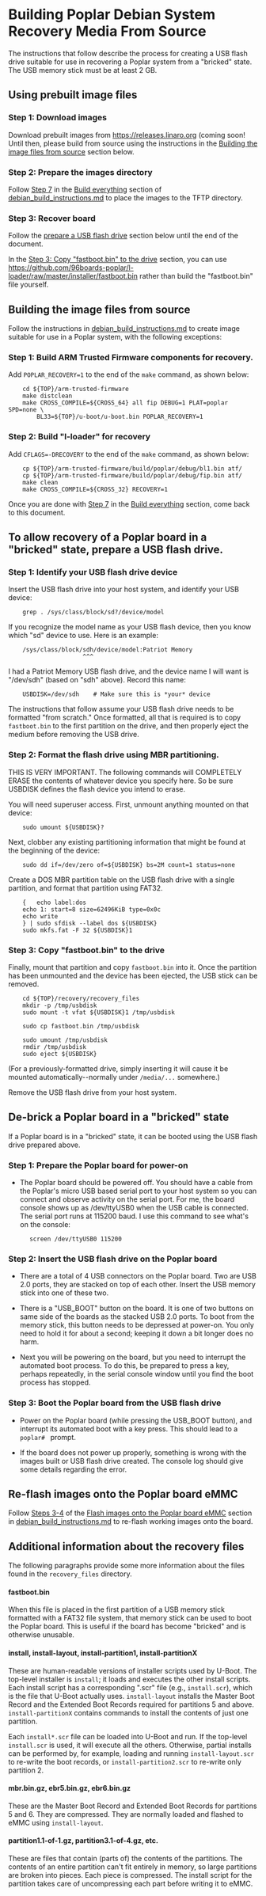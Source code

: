 # Building Poplar Debian System Recovery Media From Source

The instructions that follow describe the process for creating a USB
flash drive suitable for use in recovering a Poplar system from a
"bricked" state.  The USB memory stick must be at least 2 GB.

## Using prebuilt image files

### Step 1: Download images
Download prebuilt images from https://releases.linaro.org (coming soon!
Until then, please build from source using the instructions in the
[Building the image files from source](#building-the-image-files-from-source)
section below.

### Step 2: Prepare the images directory
Follow [Step 7](debian_build_instructions.md#step-7-copy-image-files-to-the-tftp-home-directory)
in the [Build everything](debian_build_instructions.md#build-everything)
section of [debian_build_instructions.md](debian_build_instructions.md)
to place the images to the TFTP directory.

### Step 3: Recover board
Follow the [prepare a USB flash drive](#to-allow-recovery-of-a-poplar-board-in-a-bricked-state-prepare-a-usb-flash-drive)
section below until the end of the document.

In the [Step 3: Copy "fastboot.bin" to the drive](#step-3-copy-fastbootbin-to-the-drive)
section, you can use
https://github.com/96boards-poplar/l-loader/raw/master/installer/fastboot.bin
rather than build the "fastboot.bin" file yourself.

## Building the image files from source

Follow the instructions in [debian_build_instructions.md](debian_build_instructions.md)
to create image suitable for use in a Poplar system, with the following
exceptions:

### Step 1: Build ARM Trusted Firmware components for recovery.
Add `POPLAR_RECOVERY=1` to the end of the `make` command, as shown below:

```shell
    cd ${TOP}/arm-trusted-firmware
    make distclean
    make CROSS_COMPILE=${CROSS_64} all fip DEBUG=1 PLAT=poplar SPD=none \
        BL33=${TOP}/u-boot/u-boot.bin POPLAR_RECOVERY=1
```

### Step 2: Build "l-loader" for recovery
Add `CFLAGS=-DRECOVERY` to the end of the `make` command, as shown below:

```shell
    cp ${TOP}/arm-trusted-firmware/build/poplar/debug/bl1.bin atf/
    cp ${TOP}/arm-trusted-firmware/build/poplar/debug/fip.bin atf/
    make clean
    make CROSS_COMPILE=${CROSS_32} RECOVERY=1
```

Once you are done with [Step 7](debian_build_instructions.md#step-7-copy-image-files-to-the-tftp-home-directory)
in the [Build everything](debian_build_instructions.md#build-everything)
section, come back to this document.

## To allow recovery of a Poplar board in a "bricked" state, prepare a USB flash drive.

### Step 1: Identify your USB flash drive device

  Insert the USB flash drive into your host system, and identify
  your USB device:

```shell
	grep . /sys/class/block/sd?/device/model
```
  If you recognize the model name as your USB flash device, then
  you know which "sd" device to use.  Here is an example:

```shell
	/sys/class/block/sdh/device/model:Patriot Memory
	                 ^^^
```
  I had a Patriot Memory USB flash drive, and the device name
  I will want is "/dev/sdh" (based on "sdh" above).  Record this name:

```shell
	USBDISK=/dev/sdh	# Make sure this is *your* device
```

  The instructions that follow assume your USB flash drive needs to be
  formatted "from scratch."  Once formatted, all that is required is to
  copy `fastboot.bin` to the first partition on the drive, and then
  properly eject the medium before removing the USB drive.

### Step 2: Format the flash drive using MBR partitioning.

  THIS IS VERY IMPORTANT.  The following commands will COMPLETELY
  ERASE the contents of whatever device you specify here.  So be
  sure USBDISK defines the flash device you intend to erase.

  You will need superuser access.  First, unmount anything mounted
  on that device:

```shell
    sudo umount ${USBDISK}?
```

  Next, clobber any existing partitioning information that might be
  found at the beginning of the device:

```shell
    sudo dd if=/dev/zero of=${USBDISK} bs=2M count=1 status=none
```

  Create a DOS MBR partition table on the USB flash drive with a
  single partition, and format that partition using FAT32.
```shell
    {   echo label:dos
	echo 1: start=8 size=62496KiB type=0x0c
	echo write
    } | sudo sfdisk --label dos ${USBDISK}
    sudo mkfs.fat -F 32 ${USBDISK}1
```

### Step 3: Copy "fastboot.bin" to the drive

  Finally, mount that partition and copy `fastboot.bin` into it.
  Once the partition has been unmounted and the device has been
  ejected, the USB stick can be removed.

```shell
    cd ${TOP}/recovery/recovery_files
    mkdir -p /tmp/usbdisk
    sudo mount -t vfat ${USBDISK}1 /tmp/usbdisk

    sudo cp fastboot.bin /tmp/usbdisk

    sudo umount /tmp/usbdisk
    rmdir /tmp/usbdisk
    sudo eject ${USBDISK}
```

  (For a previously-formatted drive, simply inserting it will cause
  it be mounted automatically--normally under `/media/...`  somewhere.)

  Remove the USB flash drive from your host system.

## De-brick a Poplar board in a "bricked" state

  If a Poplar board is in a "bricked" state, it can be booted using
  the USB flash drive prepared above.

### Step 1: Prepare the Poplar board for power-on

- The Poplar board should be powered off.  You should have a cable
  from the Poplar's micro USB based serial port to your host
  system so you can connect and observe activity on the serial port.
  For me, the board console shows up as /dev/ttyUSB0 when the USB
  cable is connected.  The serial port runs at 115200 baud.  I use
  this command to see what's on the console:

```shell
      screen /dev/ttyUSB0 115200
```

### Step 2: Insert the USB flash drive on the Poplar board

- There are a total of 4 USB connectors on the Poplar board.  Two
  are USB 2.0 ports, they are stacked on top of each other.  Insert
  the USB memory stick into one of these two.

- There is a "USB_BOOT" button on the board.  It is one of two
  buttons on same side of the boards as the stacked USB 2.0 ports.
  To boot from the memory stick, this button needs to be depressed
  at power-on.  You only need to hold it for about a second;
  keeping it down a bit longer does no harm.

- Next you will be powering on the board, but you need to interrupt
  the automated boot process.  To do this, be prepared to press a
  key, perhaps repeatedly, in the serial console window until you
  find the boot process has stopped.

### Step 3: Boot the Poplar board from the USB flash drive

- Power on the Poplar board (while pressing the USB_BOOT button),
  and interrupt its automated boot with a key press.  This should
  lead to a `poplar# ` prompt.

- If the board does not power up properly, something is wrong with the
  images built or USB flash drive created. The console log should give
  some details regarding the error.

## Re-flash images onto the Poplar board eMMC

  Follow [Steps 3-4](debian_build_instructions.md#step-3-configure-the-poplar-ethernet-interface)
of the [Flash images onto the Poplar board eMMC](debian_build_instructions.md#flash-images-onto-the-poplar-board-emmc)
section in [debian_build_instructions.md](debian_build_instructions.md)
to re-flash working images onto the board.

## Additional information about the recovery files

  The following paragraphs provide some more information about the
  files found in the `recovery_files` directory.

#### fastboot.bin
  When this file is placed in the first partition of a USB memory
  stick formatted with a FAT32 file system, that memory stick can
  be used to boot the Poplar board.  This is useful if the board
  has become "bricked" and is otherwise unusable.

#### install, install-layout, install-partition1, install-partitionX
  These are human-readable versions of installer scripts used by
  U-Boot.  The top-level installer is `install`; it loads and
  executes the other install scripts.  Each install script has a
  corresponding ".scr" file (e.g., `install.scr`), which is the file
  that U-Boot actually uses.  `install-layout` installs the Master
  Boot Record and the Extended Boot Records required for partitions
  5 and above.  `install-partitionX` contains commands to install
  the contents of just one partition.

  Each `install*.scr` file can be loaded into U-Boot and run.  If
  the top-level `install.scr` is used, it will execute all the
  others.  Otherwise, partial installs can be performed by, for
  example, loading and running `install-layout.scr` to re-write the
  boot records, or `install-partition2.scr` to re-write only
  partition 2.

#### mbr.bin.gz, ebr5.bin.gz, ebr6.bin.gz
  These are the Master Boot Record and Extended Boot Records for
  partitions 5 and 6.  They are compressed.  They are normally
  loaded and flashed to eMMC using `install-layout`.

#### partition1.1-of-1.gz, partition3.1-of-4.gz, etc.
  These are files that contain (parts of) the contents of the
  partitions.  The contents of an entire partition can't fit
  entirely in memory, so large partitions are broken into pieces.
  Each piece is compressed.  The install script for the partition
  takes care of uncompressing each part before writing it to eMMC.

